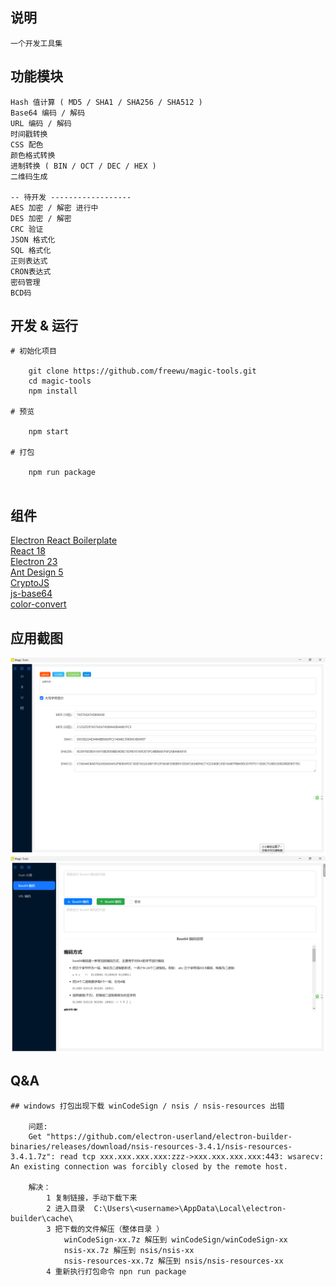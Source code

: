 ## 说明

    一个开发工具集

## 功能模块
```
Hash 值计算 ( MD5 / SHA1 / SHA256 / SHA512 )
Base64 编码 / 解码
URL 编码 / 解码
时间戳转换
CSS 配色
颜色格式转换
进制转换 ( BIN / OCT / DEC / HEX )
二维码生成 

-- 待开发 ------------------
AES 加密 / 解密 进行中
DES 加密 / 解密
CRC 验证
JSON 格式化
SQL 格式化
正则表达式
CRON表达式
密码管理
BCD码

```

## 开发 & 运行
```
# 初始化项目

    git clone https://github.com/freewu/magic-tools.git
    cd magic-tools
    npm install

# 预览

    npm start

# 打包 

    npm run package
    
```

## 组件

<a href="https://github.com/electron-react-boilerplate/electron-react-boilerplate">Electron React Boilerplate</a>   
<a href="https://react.dev/">React 18</a>   
<a href="https://www.electronjs.org/">Electron 23</a>  
<a href="https://ant.design/">Ant Design 5</a>  
<a href="https://github.com/brix/crypto-js">CryptoJS</a>  
<a href="https://github.com/dankogai/js-base64">js-base64</a>   
<a href="https://github.com/Qix-/color-convert">color-convert</a>   


## 应用截图

![](./docs/images/hash.png)
![](./docs/images/base64.png)


## Q&A
```
## windows 打包出现下载 winCodeSign / nsis / nsis-resources 出错

    问题:
    Get "https://github.com/electron-userland/electron-builder-binaries/releases/download/nsis-resources-3.4.1/nsis-resources-3.4.1.7z": read tcp xxx.xxx.xxx.xxx:zzz->xxx.xxx.xxx.xxx:443: wsarecv: An existing connection was forcibly closed by the remote host.
    
    解决：
        1 复制链接，手动下载下来
        2 进入目录  C:\Users\<username>\AppData\Local\electron-builder\cache\
        3 把下载的文件解压（整体目录 ）
            winCodeSign-xx.7z 解压到 winCodeSign/winCodeSign-xx
            nsis-xx.7z 解压到 nsis/nsis-xx
            nsis-resources-xx.7z 解压到 nsis/nsis-resources-xx
        4 重新执行打包命令 npn run package

```